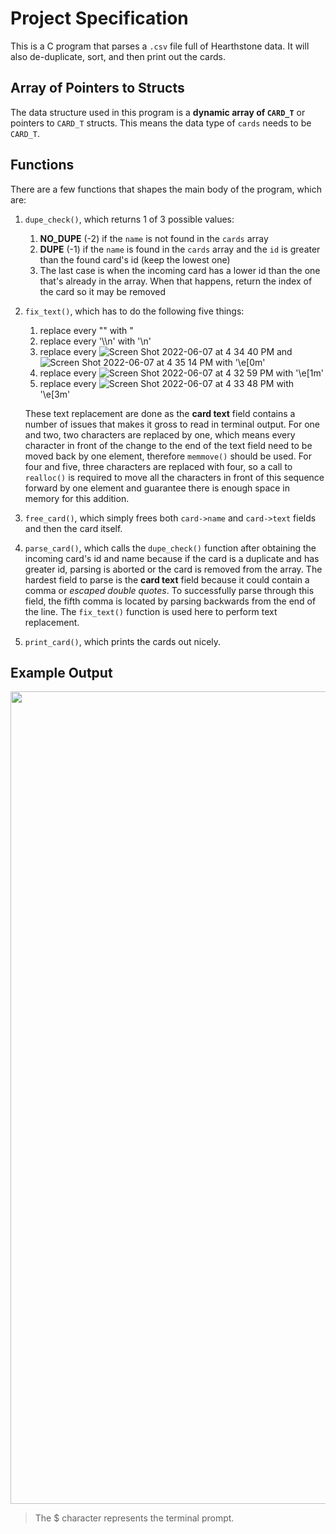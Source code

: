 # Project Specification
This is a C program that parses a `.csv` file full of Hearthstone data. It will also de-duplicate, sort, and then print out the cards.

## Array of Pointers to Structs
The data structure used in this program is a **dynamic array of `CARD_T`** or pointers to `CARD_T` structs. This means the data type of `cards` needs to be `CARD_T`.

## Functions
There are a few functions that shapes the main body of the program, which are:
1. `dupe_check()`, which returns 1 of 3 possible values:
   1. **NO_DUPE** (-2) if the `name` is not found in the `cards` array
   2. **DUPE** (-1) if the `name` is found in the `cards` array and the `id` is greater than the found card's id (keep the lowest one)
   3. The last case is when the incoming card has a lower id than the one that's already in the array. When that happens, return the index of the card so it may be removed
2. `fix_text()`, which has to do the following five things:
   1. replace every "" with "
   2. replace every '\\\n' with '\n'
   3. replace every ![Screen Shot 2022-06-07 at 4 34 40 PM](https://user-images.githubusercontent.com/105037989/172477329-f1cbb34c-b7b4-4e0c-a248-3ddd5e80fc9c.png) and ![Screen Shot 2022-06-07 at 4 35 14 PM](https://user-images.githubusercontent.com/105037989/172477423-22b016bc-c139-448a-b010-99b6bed2af03.png) with '\e[0m'
   4. replace every ![Screen Shot 2022-06-07 at 4 32 59 PM](https://user-images.githubusercontent.com/105037989/172477044-aa70264e-66a3-412c-8acc-7fc90d15641b.png) with '\e[1m'
   5. replace every ![Screen Shot 2022-06-07 at 4 33 48 PM](https://user-images.githubusercontent.com/105037989/172477190-dbc22635-a509-42bb-8368-4f88173e2853.png) with '\e[3m'

   These text replacement are done as the **card text** field contains a number of issues that makes it gross to read in terminal output. For one and two, two characters are replaced by one, which means every character in front of the change to the end of the text field need to be moved back by one element, therefore `memmove()` should be used. For four and five, three characters are replaced with four, so a call to `realloc()` is required to move all the characters in front of this sequence forward by one element and guarantee there is enough space in memory for this addition. 

3. `free_card()`, which simply frees both `card->name` and `card->text` fields and then the card itself.
4. `parse_card()`, which calls the `dupe_check()` function after obtaining the incoming card's id and name because if the card is a duplicate and has greater id, parsing is aborted or the card is removed from the array. The hardest field to parse is the **card text** field because it could contain a comma or *escaped double quotes*. To successfully parse through this field, the fifth comma is located by parsing backwards from the end of the line. The `fix_text()` function is used here to perform text replacement.
5. `print_card()`, which prints the cards out nicely.

## Example Output
<img src= "https://user-images.githubusercontent.com/105037989/172483394-f8c0c82e-50b1-4ef0-9f38-5cb5711f1d8c.png" width="700" height="1300">

>The $ character represents the terminal prompt.
